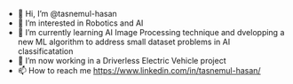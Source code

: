 - 👋 Hi, I’m @tasnemul-hasan
- 👀 I’m interested in Robotics and AI
- 🌱 I’m currently learning AI Image Processing technique and dvelopping a new ML algorithm to address small dataset problems in AI classificatation
- 💞️ I’m now working in a Driverless Electric Vehicle project
- 📫 How to reach me https://www.linkedin.com/in/tasnemul-hasan/

<!---
tasnemul-hasan/tasnemul-hasan is a ✨ special ✨ repository because its `README.md` (this file) appears on your GitHub profile.
You can click the Preview link to take a look at your changes.
--->
